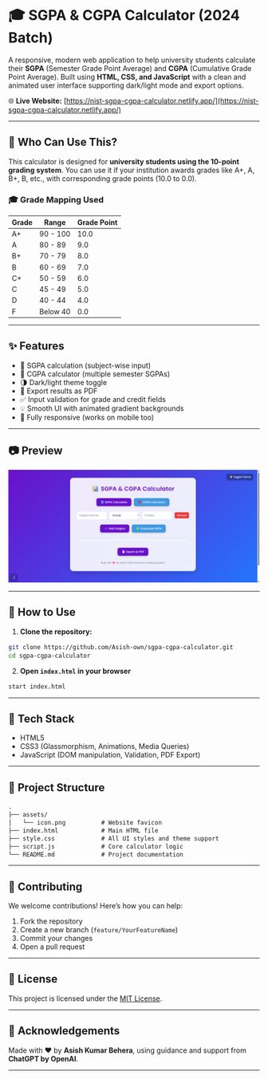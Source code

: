 # 🎓 SGPA & CGPA Calculator (2024 Batch)

A responsive, modern web application to help university students calculate their **SGPA** (Semester Grade Point Average) and **CGPA** (Cumulative Grade Point Average). Built using **HTML, CSS, and JavaScript** with a clean and animated user interface supporting dark/light mode and export options.

🌐 **Live Website:** [https://nist-sgpa-cgpa-calculator.netlify.app/](https://nist-sgpa-cgpa-calculator.netlify.app/)

---

## 📌 Who Can Use This?
This calculator is designed for **university students using the 10-point grading system**. You can use it if your institution awards grades like A+, A, B+, B, etc., with corresponding grade points (10.0 to 0.0). 

### 🎓 Grade Mapping Used
| Grade | Range       | Grade Point |
|-------|-------------|--------------|
| A+    | 90 - 100    | 10.0         |
| A     | 80 - 89     | 9.0          |
| B+    | 70 - 79     | 8.0          |
| B     | 60 - 69     | 7.0          |
| C+    | 50 - 59     | 6.0          |
| C     | 45 - 49     | 5.0          |
| D     | 40 - 44     | 4.0          |
| F     | Below 40    | 0.0          |

---

## ✨ Features
- 📘 SGPA calculation (subject-wise input)
- 📕 CGPA calculator (multiple semester SGPAs)
- 🌗 Dark/light theme toggle
- 📄 Export results as PDF
- ✅ Input validation for grade and credit fields
- 💡 Smooth UI with animated gradient backgrounds
- 📱 Fully responsive (works on mobile too)

---

## 📷 Preview
![SGPA CGPA Calculator Screenshot](assets/preview.png)

---

## 🚀 How to Use

1. **Clone the repository:**
```bash
git clone https://github.com/Asish-own/sgpa-cgpa-calculator.git
cd sgpa-cgpa-calculator
```

2. **Open `index.html` in your browser**
```bash
start index.html
```

---

## 🧠 Tech Stack
- HTML5
- CSS3 (Glassmorphism, Animations, Media Queries)
- JavaScript (DOM manipulation, Validation, PDF Export)

---

## 📁 Project Structure
```
.
├── assets/
│   └── icon.png          # Website favicon
├── index.html            # Main HTML file
├── style.css             # All UI styles and theme support
├── script.js             # Core calculator logic
└── README.md             # Project documentation
```

---

## 🤝 Contributing
We welcome contributions! Here’s how you can help:
1. Fork the repository
2. Create a new branch (`feature/YourFeatureName`)
3. Commit your changes
4. Open a pull request

---

## 📜 License
This project is licensed under the [MIT License](LICENSE).

---

## 🙏 Acknowledgements
Made with ❤️ by **Asish Kumar Behera**, using guidance and support from **ChatGPT by OpenAI**.

---
